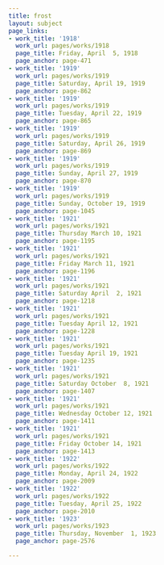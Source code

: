 ```yaml
---
title: frost
layout: subject
page_links:
- work_title: '1918'
  work_url: pages/works/1918
  page_title: Friday, April  5, 1918
  page_anchor: page-471
- work_title: '1919'
  work_url: pages/works/1919
  page_title: Saturday, April 19, 1919
  page_anchor: page-862
- work_title: '1919'
  work_url: pages/works/1919
  page_title: Tuesday, April 22, 1919
  page_anchor: page-865
- work_title: '1919'
  work_url: pages/works/1919
  page_title: Saturday, April 26, 1919
  page_anchor: page-869
- work_title: '1919'
  work_url: pages/works/1919
  page_title: Sunday, April 27, 1919
  page_anchor: page-870
- work_title: '1919'
  work_url: pages/works/1919
  page_title: Sunday, October 19, 1919
  page_anchor: page-1045
- work_title: '1921'
  work_url: pages/works/1921
  page_title: Thursday March 10, 1921
  page_anchor: page-1195
- work_title: '1921'
  work_url: pages/works/1921
  page_title: Friday March 11, 1921
  page_anchor: page-1196
- work_title: '1921'
  work_url: pages/works/1921
  page_title: Saturday April  2, 1921
  page_anchor: page-1218
- work_title: '1921'
  work_url: pages/works/1921
  page_title: Tuesday April 12, 1921
  page_anchor: page-1228
- work_title: '1921'
  work_url: pages/works/1921
  page_title: Tuesday April 19, 1921
  page_anchor: page-1235
- work_title: '1921'
  work_url: pages/works/1921
  page_title: Saturday October  8, 1921
  page_anchor: page-1407
- work_title: '1921'
  work_url: pages/works/1921
  page_title: Wednesday October 12, 1921
  page_anchor: page-1411
- work_title: '1921'
  work_url: pages/works/1921
  page_title: Friday October 14, 1921
  page_anchor: page-1413
- work_title: '1922'
  work_url: pages/works/1922
  page_title: Monday, April 24, 1922
  page_anchor: page-2009
- work_title: '1922'
  work_url: pages/works/1922
  page_title: Tuesday, April 25, 1922
  page_anchor: page-2010
- work_title: '1923'
  work_url: pages/works/1923
  page_title: Thursday, November  1, 1923
  page_anchor: page-2576

---
```

